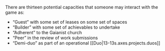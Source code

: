 There are thirteen potential capacities that someone may interact with the game as:

* “Guest” with some set of leases on some set of spaces
* “Builder” with some set of achievables to undertake
* “Adherent” to the Gaianist church
* “Peer” in the review of work submissions
* “Demi-duo” as part of an operational [[Duo|13-13s.axes.projects.duos]]
